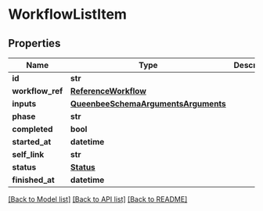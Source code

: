 # WorkflowListItem

## Properties
Name | Type | Description | Notes
------------ | ------------- | ------------- | -------------
**id** | **str** |  | 
**workflow_ref** | [**ReferenceWorkflow**](ReferenceWorkflow.md) |  | 
**inputs** | [**QueenbeeSchemaArgumentsArguments**](QueenbeeSchemaArgumentsArguments.md) |  | 
**phase** | **str** |  | 
**completed** | **bool** |  | 
**started_at** | **datetime** |  | 
**self_link** | **str** |  | 
**status** | [**Status**](Status.md) |  | [optional] 
**finished_at** | **datetime** |  | [optional] 

[[Back to Model list]](../README.md#documentation-for-models) [[Back to API list]](../README.md#documentation-for-api-endpoints) [[Back to README]](../README.md)


